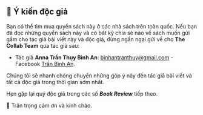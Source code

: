 ## 📮 Ý kiến độc giả

Bạn có thể tìm mua quyển sách này ở các nhà sách trên toàn quốc. Nếu bạn đã đọc những quyển sách này và có bất kỳ chia sẻ nào về sách muốn gửi gắm cho tác giả bài viết này và độc giả, đừng ngần ngại gửi về cho **The Collab Team** qua tác giả sau:

- Tác giả **Anna Trần Thụy Bình An**: [binhantranthuy@gmail.com](mailto:binhantranthuy@gmail.com) - Facebook [Trần Bình An](https://www.facebook.com/tran.thuy.binh.an.779857).

Chúng tôi sẽ nhanh chóng chuyển những góp ý này đến tác giả bài viết và tất cả độc giả trong thời gian sớm nhất.

Hẹn gặp lại quý độc giả trong các số **_Book Review_** tiếp theo.

👋 Trân trọng cảm ơn và kính chào.
